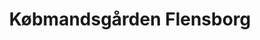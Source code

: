 ---
title: "Købmandsgården Flensborg"
url: /flensburg/kobmandsgarden-flensborg/
shop: Supermarkt
---